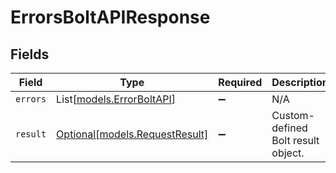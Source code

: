 # ErrorsBoltAPIResponse


## Fields

| Field                                                        | Type                                                         | Required                                                     | Description                                                  |
| ------------------------------------------------------------ | ------------------------------------------------------------ | ------------------------------------------------------------ | ------------------------------------------------------------ |
| `errors`                                                     | List[[models.ErrorBoltAPI](../models/errorboltapi.md)]       | :heavy_minus_sign:                                           | N/A                                                          |
| `result`                                                     | [Optional[models.RequestResult]](../models/requestresult.md) | :heavy_minus_sign:                                           | Custom-defined Bolt result object.                           |